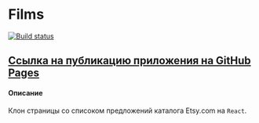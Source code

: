 # Films

[![Build status](https://ci.appveyor.com/api/projects/status/oytf6vgw73iwin2p?svg=true)](https://ci.appveyor.com/project/AACMKT/ra-props_films)

[Ссылка на публикацию приложения на GitHub Pages](https://aacmkt.github.io/ra-props_films/)
---

#### Описание

Клон страницы со списоком предложений каталога Etsy.com на `React`.